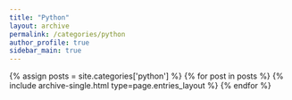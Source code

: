 ```yaml
---
title: "Python"
layout: archive
permalink: /categories/python
author_profile: true
sidebar_main: true
---
```


{% assign posts = site.categories['python'] %}
{% for post in posts %} {% include archive-single.html type=page.entries_layout %} {% endfor %}